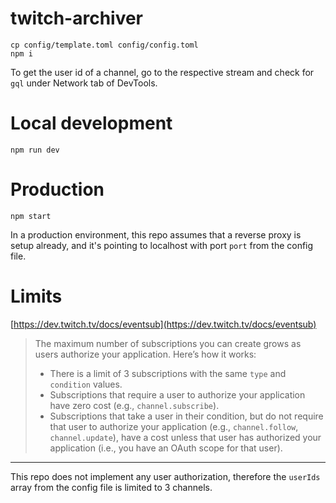 # twitch-archiver
```
cp config/template.toml config/config.toml
npm i
```
To get the user id of a channel, go to the respective stream and check for `gql` under Network tab of DevTools.

# Local development
```
npm run dev
```

# Production
```
npm start
```
In a production environment, this repo assumes that a reverse proxy is setup already, and it's pointing to localhost with port `port` from the config file.

# Limits
[https://dev.twitch.tv/docs/eventsub](https://dev.twitch.tv/docs/eventsub)

> The maximum number of subscriptions you can create grows as users authorize your application. Here’s how it works:
>
> - There is a limit of 3 subscriptions with the same `type` and `condition` values.
> - Subscriptions that require a user to authorize your application have zero cost (e.g., `channel.subscribe`).
> - Subscriptions that take a user in their condition, but do not require that user to authorize your application (e.g., `channel.follow`, `channel.update`), have a cost unless that user has authorized your application (i.e., you have an OAuth scope for that user).

---

This repo does not implement any user authorization, therefore the `userIds` array from the config file is limited to 3 channels.